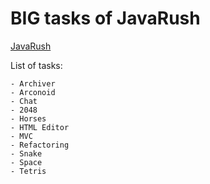 # BIG tasks of JavaRush

[JavaRush](https://javarush.ru/)

List of tasks:
```
- Archiver
- Arconoid
- Chat
- 2048
- Horses
- HTML Editor
- MVC
- Refactoring
- Snake
- Space
- Tetris 
```